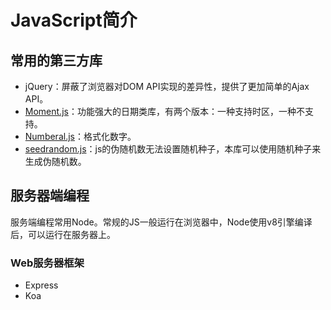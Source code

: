 # JavaScript简介

## 常用的第三方库

- jQuery：屏蔽了浏览器对DOM API实现的差异性，提供了更加简单的Ajax API。
- [Moment.js](https://momentjs.com/)：功能强大的日期类库，有两个版本：一种支持时区，一种不支持。
- [Numberal.js](http://numeraljs.com/)：格式化数字。
- [seedrandom.js](https://github.com/davidbau/seedrandom)：js的伪随机数无法设置随机种子，本库可以使用随机种子来生成伪随机数。


## 服务器端编程

服务端编程常用Node。常规的JS一般运行在浏览器中，Node使用v8引擎编译后，可以运行在服务器上。

### Web服务器框架
- Express
- Koa